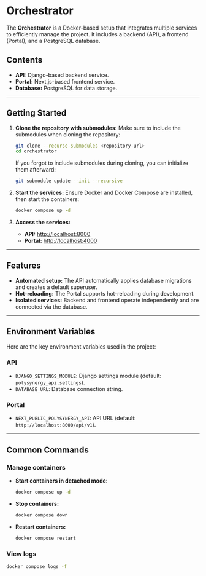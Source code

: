 
# Orchestrator

The **Orchestrator** is a Docker-based setup that integrates multiple services to efficiently manage the project. It includes a backend (API), a frontend (Portal), and a PostgreSQL database.

## **Contents**
- **API:** Django-based backend service.
- **Portal:** Next.js-based frontend service.
- **Database:** PostgreSQL for data storage.

---

## **Getting Started**

1. **Clone the repository with submodules:**
   Make sure to include the submodules when cloning the repository:
   ```bash
   git clone --recurse-submodules <repository-url>
   cd orchestrator
   ```

   If you forgot to include submodules during cloning, you can initialize them afterward:
   ```bash
   git submodule update --init --recursive
   ```

2. **Start the services:**
   Ensure Docker and Docker Compose are installed, then start the containers:
   ```bash
   docker compose up -d
   ```

3. **Access the services:**
   - **API:** [http://localhost:8000](http://localhost:8000)
   - **Portal:** [http://localhost:4000](http://localhost:4000)

---

## **Features**
- **Automated setup:** The API automatically applies database migrations and creates a default superuser.
- **Hot-reloading:** The Portal supports hot-reloading during development.
- **Isolated services:** Backend and frontend operate independently and are connected via the database.

---

## **Environment Variables**
Here are the key environment variables used in the project:

### **API**
- `DJANGO_SETTINGS_MODULE`: Django settings module (default: `polysynergy_api.settings`).
- `DATABASE_URL`: Database connection string.

### **Portal**
- `NEXT_PUBLIC_POLYSYNERGY_API`: API URL (default: `http://localhost:8000/api/v1`).

---

## **Common Commands**

### Manage containers
- **Start containers in detached mode:**
  ```bash
  docker compose up -d
  ```

- **Stop containers:**
  ```bash
  docker compose down
  ```

- **Restart containers:**
  ```bash
  docker compose restart
  ```

### View logs
```bash
docker compose logs -f
```
